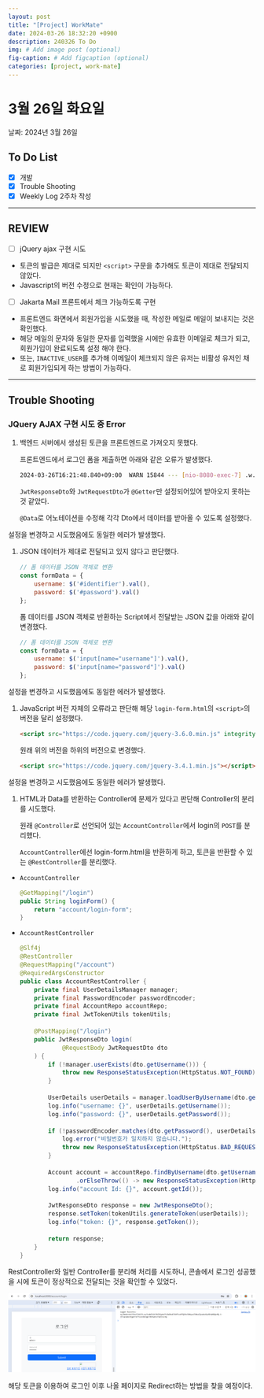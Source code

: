 ```yaml
---
layout: post
title: "[Project] WorkMate"
date: 2024-03-26 18:32:20 +0900
description: 240326 To Do
img: # Add image post (optional)
fig-caption: # Add figcaption (optional)
categories: [project, work-mate]
---
```

# 3월 26일 화요일

날짜: 2024년 3월 26일

## To Do List

- [x]  개발
- [x]  Trouble Shooting
- [x]  Weekly Log 2주차 작성

---

## REVIEW

- [ ]  jQuery ajax 구현 시도
  - 토큰의 발급은 제대로 되지만 `<script>` 구문을 추가해도 토큰이 제대로 전달되지 않았다.
  - Javascript의 버전 수정으로 현재는 확인이 가능하다.
- [ ]  Jakarta Mail 프론트에서 체크 가능하도록 구현
  - 프론트엔드 화면에서 회원가입을 시도했을 때, 작성한 메일로 메일이 보내지는 것은 확인했다.
  - 해당 메일의 문자와 동일한 문자를 입력했을 시에만 유효한 이메일로 체크가 되고, 회원가입이 완료되도록 설정 해야 한다.
  - 또는, `INACTIVE_USER`를 추가해 이메일이 체크되지 않은 유저는 비활성 유저인 채로 회원가입되게 하는 방법이 가능하다.

---

## Trouble Shooting

### JQuery AJAX 구현 시도 중 Error

1. 백엔드 서버에서 생성된 토큰을 프론트엔드로 가져오지 못했다.

   프론트엔드에서 로그인 폼을 제출하면 아래와 같은 오류가 발생했다.

    ```bash
    2024-03-26T16:21:48.840+09:00  WARN 15844 --- [nio-8080-exec-7] .w.s.m.s.DefaultHandlerExceptionResolver : Resolved [org.springframework.web.HttpMediaTypeNotSupportedException: Content-Type 'application/x-www-form-urlencoded;charset=UTF-8' is not supported] 
    ```

   `JwtResponseDto`와 `JwtRequestDto`가 `@Getter`만 설정되어있어 받아오지 못하는 것 같았다.

   `@Data`로 어노테이션을 수정해 각각 Dto에서 데이터를 받아올 수 있도록 설정했다.


설정을 변경하고 시도했음에도 동일한 에러가 발생했다.

1. JSON 데이터가 제대로 전달되고 있지 않다고 판단했다.

    ```jsx
    // 폼 데이터를 JSON 객체로 변환
    const formData = {
        username: $('#identifier').val(),
        password: $('#password').val()
    };
    ```

   폼 데이터를 JSON 객체로 반환하는 Script에서 전달받는 JSON 값을 아래와 같이 변경했다.

    ```jsx
    // 폼 데이터를 JSON 객체로 변환
    const formData = {
        username: $('input[name="username"]').val(),
        password: $('input[name="password"]').val()
    };
    ```


설정을 변경하고 시도했음에도 동일한 에러가 발생했다.

1. JavaScript 버전 자체의 오류라고 판단해 해당 `login-form.html`의 `<script>`의 버전을 달리 설정했다.

    ```html
    <script src="https://code.jquery.com/jquery-3.6.0.min.js" integrity="sha384-KyZXEAg3QhqLMpG8r+Knujsl5+YE2JnLG63L/T/v/h0aiot4Bpey2O5qk4M5h1Jj" crossorigin="anonymous"></script>
    ```

   원래 위의 버전을 하위의 버전으로 변경했다.

    ```html
    <script src="https://code.jquery.com/jquery-3.4.1.min.js"></script>
    ```


설정을 변경하고 시도했음에도 동일한 에러가 발생했다.

1. HTML과 Data를 반환하는 Controller에 문제가 있다고 판단해 Controller의 분리를 시도했다.

   원래 `@Controller`로 선언되어 있는 `AccountController`에서 login의 `POST`를 분리했다.

   `AccountController`에선 login-form.html을 반환하게 하고, 토큰을 반환할 수 있는 `@RestController`를 분리했다.

  - `AccountController`

    ```java
    @GetMapping("/login")
    public String loginForm() {
        return "account/login-form";
    }
    ```

  - `AccountRestController`

    ```java
    @Slf4j
    @RestController
    @RequestMapping("/account")
    @RequiredArgsConstructor
    public class AccountRestController {
        private final UserDetailsManager manager;
        private final PasswordEncoder passwordEncoder;
        private final AccountRepo accountRepo;
        private final JwtTokenUtils tokenUtils;
    
        @PostMapping("/login")
        public JwtResponseDto login(
                @RequestBody JwtRequestDto dto
        ) {
            if (!manager.userExists(dto.getUsername())) {
                throw new ResponseStatusException(HttpStatus.NOT_FOUND);
            }
    
            UserDetails userDetails = manager.loadUserByUsername(dto.getUsername());
            log.info("username: {}", userDetails.getUsername());
            log.info("password: {}", userDetails.getPassword());
    
            if (!passwordEncoder.matches(dto.getPassword(), userDetails.getPassword())) {
                log.error("비밀번호가 일치하지 않습니다.");
                throw new ResponseStatusException(HttpStatus.BAD_REQUEST);
            }
    
            Account account = accountRepo.findByUsername(dto.getUsername())
                    .orElseThrow(() -> new ResponseStatusException(HttpStatus.NOT_FOUND));
            log.info("account Id: {}", account.getId());
    
            JwtResponseDto response = new JwtResponseDto();
            response.setToken(tokenUtils.generateToken(userDetails));
            log.info("token: {}", response.getToken());
    
            return response;
        }
    }
    ```


RestController와 일반 Controller를 분리해 처리를 시도하니, 콘솔에서 로그인 성공했을 시에 토큰이 정상적으로 전달되는 것을 확인할 수 있었다.

![Untitled](/assets/img/posts/project/work-mate/240326/Untitled.png)

해당 토큰을 이용하여 로그인 이후 나올 페이지로 Redirect하는 방법을 찾을 예정이다.
